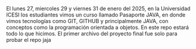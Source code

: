 El lunes 27, miercoles 29 y viernes 31 de enero del 2025, en la Universidad ICESI los estudiantes vimos un curso llamado Pasaporte JAVA, en donde vimos tecnologías como GIT, GITHUB y principalmente JAVA, con conceptos como la programación orientada a objetos. En este repo estará todo lo que hicimos. 
El primer archivo del proyecto final fue solo para probar el repo jaja
